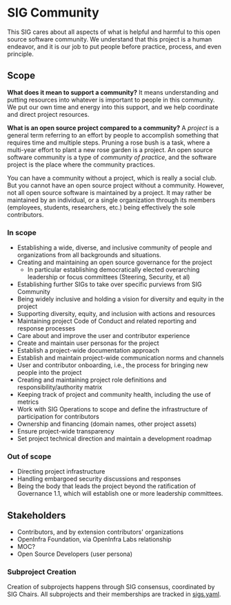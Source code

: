 # SIG Community

This SIG cares about all aspects of what is helpful and harmful to this open source software community.
We understand that this project is a human endeavor, and it is our job to put people before practice, process, and even principle.

## Scope

**What does it mean to support a community?**
It means understanding and putting resources into whatever is important to people in this community.
We put our own time and energy into this support, and we help coordinate and direct project resources.

**What is an open source project compared to a community?**
A _project_ is a general term referring to an effort by people to accomplish something that requires time and multiple steps. Pruning a rose bush is a task, where a multi-year effort to plant a new rose garden is a project.
An open source software community is a type of _community of practice_, and the software project is the place where the community practices.

You can have a community without a project, which is really a social club.
But you cannot have an open source project without a community.
However, not all open source software is maintained by a project.
It may rather be maintained by an individual, or a single organization through its members (employees, students, researchers, etc.) being effectively the sole contributors.



### In scope

* Establishing a wide, diverse, and inclusive community of people and organizations from all backgrounds and situations.
* Creating and maintaining an open source governance for the project
  - In particular establishing democratically elected overarching leadership or focus committees (Steering, Security, et al)
* Establishing further SIGs to take over specific purviews from SIG Community
* Being widely inclusive and holding a vision for diversity and equity in the project
* Supporting diversity, equity, and inclusion with actions and resources
* Maintaining project Code of Conduct and related reporting and response processes
* Care about and improve the user and contributor experience
* Create and maintain user personas for the project
* Establish a project-wide documentation approach
* Establish and maintain project-wide communication norms and channels
* User and contributor onboarding, i.e., the process for bringing new people into the project
* Creating and maintaining project role definitions and responsibility/authority matrix
* Keeping track of project and community health, including the use of metrics
* Work with SIG Operations to scope and define the infrastructure of participation for contributors
* Ownership and financing (domain names, other project assets)
* Ensure project-wide transparency
* Set project technical direction and maintain a development roadmap

### Out of scope

* Directing project infrastructure
* Handling embargoed security discussions and responses
* Being the body that leads the project beyond the ratification of Governance 1.1, which will establish one or more leadership committees.

## Stakeholders

* Contributors, and by extension contributors' organizations
* OpenInfra Foundation, via OpenInfra Labs relationship
* MOC?
* Open Source Developers (user persona)


### Subproject Creation

Creation of subprojects happens through SIG consensus, coordinated by SIG Chairs.
All subprojects and their memberships are tracked in [sigs.yaml](../sigs.yaml).
